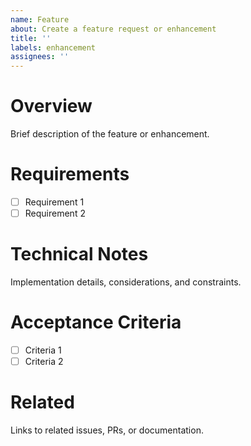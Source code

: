 ```yaml
---
name: Feature
about: Create a feature request or enhancement
title: ''
labels: enhancement
assignees: ''
---
```


# Overview
Brief description of the feature or enhancement.

# Requirements
- [ ] Requirement 1
- [ ] Requirement 2

# Technical Notes
Implementation details, considerations, and constraints.

# Acceptance Criteria
- [ ] Criteria 1
- [ ] Criteria 2

# Related
Links to related issues, PRs, or documentation. 